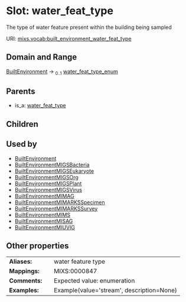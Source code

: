 
# Slot: water_feat_type


The type of water feature present within the building being sampled

URI: [mixs.vocab:built_environment_water_feat_type](https://w3id.org/mixs/vocab/built_environment_water_feat_type)


## Domain and Range

[BuiltEnvironment](BuiltEnvironment.md) &#8594;  <sub>0..1</sub> [water_feat_type_enum](water_feat_type_enum.md)

## Parents

 *  is_a: [water_feat_type](water_feat_type.md)

## Children


## Used by

 * [BuiltEnvironment](BuiltEnvironment.md)
 * [BuiltEnvironmentMIGSBacteria](BuiltEnvironmentMIGSBacteria.md)
 * [BuiltEnvironmentMIGSEukaryote](BuiltEnvironmentMIGSEukaryote.md)
 * [BuiltEnvironmentMIGSOrg](BuiltEnvironmentMIGSOrg.md)
 * [BuiltEnvironmentMIGSPlant](BuiltEnvironmentMIGSPlant.md)
 * [BuiltEnvironmentMIGSVirus](BuiltEnvironmentMIGSVirus.md)
 * [BuiltEnvironmentMIMAG](BuiltEnvironmentMIMAG.md)
 * [BuiltEnvironmentMIMARKSSpecimen](BuiltEnvironmentMIMARKSSpecimen.md)
 * [BuiltEnvironmentMIMARKSSurvey](BuiltEnvironmentMIMARKSSurvey.md)
 * [BuiltEnvironmentMIMS](BuiltEnvironmentMIMS.md)
 * [BuiltEnvironmentMISAG](BuiltEnvironmentMISAG.md)
 * [BuiltEnvironmentMIUVIG](BuiltEnvironmentMIUVIG.md)

## Other properties

|  |  |  |
| --- | --- | --- |
| **Aliases:** | | water feature type |
| **Mappings:** | | MIXS:0000847 |
| **Comments:** | | Expected value: enumeration |
| **Examples:** | | Example(value='stream', description=None) |

